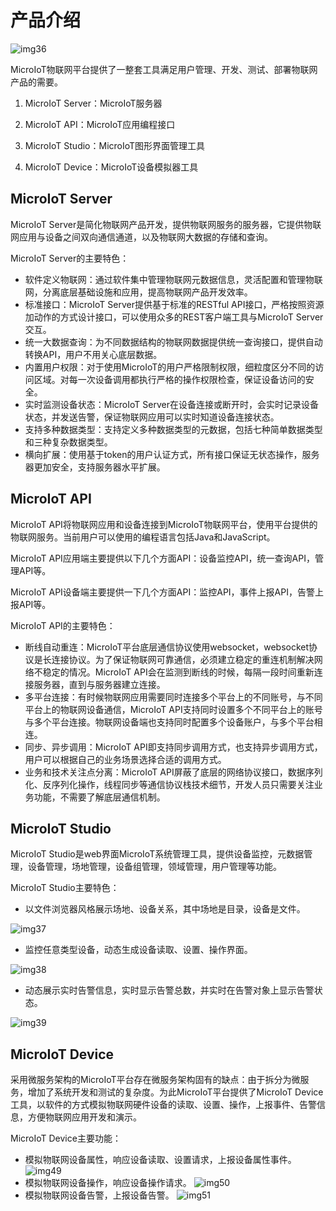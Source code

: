 # 产品介绍

![img36](../img/img36.png)

MicroIoT物联网平台提供了一整套工具满足用户管理、开发、测试、部署物联网产品的需要。

1. MicroIoT Server：MicroIoT服务器

2. MicroIoT API：MicroIoT应用编程接口

3. MicroIoT Studio：MicroIoT图形界面管理工具

4. MicroIoT Device：MicroIoT设备模拟器工具

## MicroIoT Server

MicroIoT Server是简化物联网产品开发，提供物联网服务的服务器，它提供物联网应用与设备之间双向通信通道，以及物联网大数据的存储和查询。

MicroIoT Server的主要特色：

- 软件定义物联网：通过软件集中管理物联网元数据信息，灵活配置和管理物联网，分离底层基础设施和应用，提高物联网产品开发效率。
- 标准接口：MicroIoT Server提供基于标准的RESTful API接口，严格按照资源加动作的方式设计接口，可以使用众多的REST客户端工具与MicroIoT Server交互。
- 统一大数据查询：为不同数据结构的物联网数据提供统一查询接口，提供自动转换API，用户不用关心底层数据。
- 内置用户权限：对于使用MicroIoT的用户严格限制权限，细粒度区分不同的访问区域。对每一次设备调用都执行严格的操作权限检查，保证设备访问的安全。
- 实时监测设备状态：MicroIoT Server在设备连接或断开时，会实时记录设备状态，并发送告警，保证物联网应用可以实时知道设备连接状态。
- 支持多种数据类型：支持定义多种数据类型的元数据，包括七种简单数据类型和三种复杂数据类型。
- 横向扩展：使用基于token的用户认证方式，所有接口保证无状态操作，服务器更加安全，支持服务器水平扩展。

## MicroIoT API

MicroIoT API将物联网应用和设备连接到MicroIoT物联网平台，使用平台提供的物联网服务。当前用户可以使用的编程语言包括Java和JavaScript。

MicroIoT API应用端主要提供以下几个方面API：设备监控API，统一查询API，管理API等。

MicroIoT API设备端主要提供一下几个方面API：监控API，事件上报API，告警上报API等。

MicroIoT API的主要特色：

- 断线自动重连：MicroIoT平台底层通信协议使用websocket，websocket协议是长连接协议。为了保证物联网可靠通信，必须建立稳定的重连机制解决网络不稳定的情况。MicroIoT API会在监测到断线的时候，每隔一段时间重新连接服务器，直到与服务器建立连接。
- 多平台连接：有时候物联网应用需要同时连接多个平台上的不同账号，与不同平台上的物联网设备通信，MicroIoT API支持同时设置多个不同平台上的账号与多个平台连接。物联网设备端也支持同时配置多个设备账户，与多个平台相连。
- 同步、异步调用：MicroIoT API即支持同步调用方式，也支持异步调用方式，用户可以根据自己的业务场景选择合适的调用方式。
- 业务和技术关注点分离：MicroIoT API屏蔽了底层的网络协议接口，数据序列化、反序列化操作，线程同步等通信协议栈技术细节，开发人员只需要关注业务功能，不需要了解底层通信机制。
## MicroIoT Studio

MicroIoT Studio是web界面MicroIoT系统管理工具，提供设备监控，元数据管理，设备管理，场地管理，设备组管理，领域管理，用户管理等功能。

MicroIoT Studio主要特色：                                                                    

- 以文件浏览器风格展示场地、设备关系，其中场地是目录，设备是文件。

![img37](../img/img37.png)

- 监控任意类型设备，动态生成设备读取、设置、操作界面。

![img38](../img/img38.png)

- 动态展示实时告警信息，实时显示告警总数，并实时在告警对象上显示告警状态。

![img39](../img/img39.png)

## MicroIoT Device

采用微服务架构的MicroIoT平台存在微服务架构固有的缺点：由于拆分为微服务，增加了系统开发和测试的复杂度。为此MicroIoT平台提供了MicroIoT Device工具，以软件的方式模拟物联网硬件设备的读取、设置、操作，上报事件、告警信息，方便物联网应用开发和演示。

MicroIoT Device主要功能：                                                                    

- 模拟物联网设备属性，响应设备读取、设置请求，上报设备属性事件。
![img49](../img/img49.png)
- 模拟物联网设备操作，响应设备操作请求。
![img50](../img/img50.png)
- 模拟物联网设备告警，上报设备告警。
![img51](../img/img51.png)
